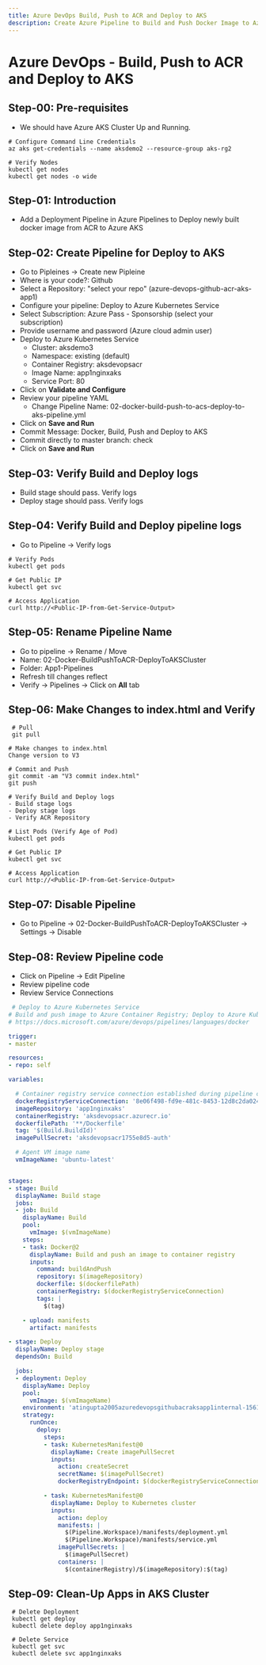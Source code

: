 ```yaml
---
title: Azure DevOps Build, Push to ACR and Deploy to AKS
description: Create Azure Pipeline to Build and Push Docker Image to Azure Container Registry and Deploy to AKS Kubernetes Cluster  
---
```

# Azure DevOps - Build, Push to ACR and Deploy to AKS

## Step-00: Pre-requisites
- We should have Azure AKS Cluster Up and Running.
```
# Configure Command Line Credentials
az aks get-credentials --name aksdemo2 --resource-group aks-rg2

# Verify Nodes
kubectl get nodes
kubectl get nodes -o wide
```

## Step-01: Introduction
- Add a Deployment Pipeline in Azure Pipelines to Deploy newly built docker image from ACR to Azure AKS

## Step-02: Create Pipeline for Deploy to AKS
- Go to Pipleines -> Create new Pipleine
- Where is your code?: Github
- Select a Repository: "select your repo" (azure-devops-github-acr-aks-app1)
- Configure your pipeline: Deploy to Azure Kubernetes Service
- Select Subscription: Azure Pass - Sponsorship (select your subscription)
- Provide username and password (Azure cloud admin user)
- Deploy to Azure Kubernetes Service
  - Cluster: aksdemo3
  - Namespace: existing (default)
  - Container Registry: aksdevopsacr
  - Image Name: app1nginxaks
  - Service Port: 80
- Click on **Validate and Configure**
- Review your pipeline YAML
  -  Change Pipeline Name: 02-docker-build-push-to-acs-deploy-to-aks-pipeline.yml
- Click on **Save and Run**
- Commit Message: Docker, Build, Push and Deploy to AKS
- Commit directly to master branch: check
- Click on  **Save and Run**

 ## Step-03: Verify Build and Deploy logs
 - Build stage should pass. Verify logs
 - Deploy stage should pass. Verify logs


## Step-04: Verify Build and Deploy pipeline logs
- Go to Pipeline -> Verify logs
```
# Verify Pods
kubectl get pods

# Get Public IP
kubectl get svc

# Access Application
curl http://<Public-IP-from-Get-Service-Output>
```

 ## Step-05: Rename Pipeline Name
- Go to pipeline -> Rename / Move
- Name: 02-Docker-BuildPushToACR-DeployToAKSCluster
- Folder: App1-Pipelines
- Refresh till changes reflect
- Verify -> Pipelines -> Click on **All** tab

## Step-06: Make Changes to index.html and Verify
```
 # Pull
 git pull

# Make changes to index.html
Change version to V3

# Commit and Push
git commit -am "V3 commit index.html"
git push

# Verify Build and Deploy logs
- Build stage logs
- Deploy stage logs
- Verify ACR Repository

# List Pods (Verify Age of Pod)
kubectl get pods

# Get Public IP
kubectl get svc

# Access Application
curl http://<Public-IP-from-Get-Service-Output>

```

## Step-07: Disable Pipeline
- Go to Pipeline -> 02-Docker-BuildPushToACR-DeployToAKSCluster -> Settings -> Disable


## Step-08: Review Pipeline code
- Click on Pipeline -> Edit Pipeline
- Review pipeline code
- Review Service Connections
```yaml
 # Deploy to Azure Kubernetes Service
# Build and push image to Azure Container Registry; Deploy to Azure Kubernetes Service
# https://docs.microsoft.com/azure/devops/pipelines/languages/docker

trigger:
- master

resources:
- repo: self

variables:

  # Container registry service connection established during pipeline creation
  dockerRegistryServiceConnection: '8e06f498-fd9e-481c-8453-12d8c2da0245'
  imageRepository: 'app1nginxaks'
  containerRegistry: 'aksdevopsacr.azurecr.io'
  dockerfilePath: '**/Dockerfile'
  tag: '$(Build.BuildId)'
  imagePullSecret: 'aksdevopsacr1755e8d5-auth'

  # Agent VM image name
  vmImageName: 'ubuntu-latest'


stages:
- stage: Build
  displayName: Build stage
  jobs:  
  - job: Build
    displayName: Build
    pool:
      vmImage: $(vmImageName)
    steps:
    - task: Docker@2
      displayName: Build and push an image to container registry
      inputs:
        command: buildAndPush
        repository: $(imageRepository)
        dockerfile: $(dockerfilePath)
        containerRegistry: $(dockerRegistryServiceConnection)
        tags: |
          $(tag)

    - upload: manifests
      artifact: manifests

- stage: Deploy
  displayName: Deploy stage
  dependsOn: Build

  jobs:
  - deployment: Deploy
    displayName: Deploy
    pool:
      vmImage: $(vmImageName)
    environment: 'atingupta2005azuredevopsgithubacraksapp1internal-1561.default'
    strategy:
      runOnce:
        deploy:
          steps:
          - task: KubernetesManifest@0
            displayName: Create imagePullSecret
            inputs:
              action: createSecret
              secretName: $(imagePullSecret)
              dockerRegistryEndpoint: $(dockerRegistryServiceConnection)

          - task: KubernetesManifest@0
            displayName: Deploy to Kubernetes cluster
            inputs:
              action: deploy
              manifests: |
                $(Pipeline.Workspace)/manifests/deployment.yml
                $(Pipeline.Workspace)/manifests/service.yml
              imagePullSecrets: |
                $(imagePullSecret)
              containers: |
                $(containerRegistry)/$(imageRepository):$(tag)
```

 ## Step-09: Clean-Up Apps in AKS Cluster
```
 # Delete Deployment
 kubectl get deploy
 kubectl delete deploy app1nginxaks

 # Delete Service
 kubectl get svc
 kubectl delete svc app1nginxaks
```
